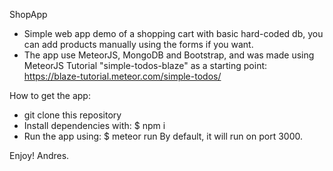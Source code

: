ShopApp
- Simple web app demo of a shopping cart with basic hard-coded db, you can add products manually using the forms if you want.
- The app use MeteorJS, MongoDB and Bootstrap, and was made using MeteorJS Tutorial "simple-todos-blaze" as a starting point: https://blaze-tutorial.meteor.com/simple-todos/

How to get the app:
- git clone this repository
- Install dependencies with:
  $ npm i
- Run the app using:
  $ meteor run
By default, it will run on port 3000.

Enjoy!
Andres.
